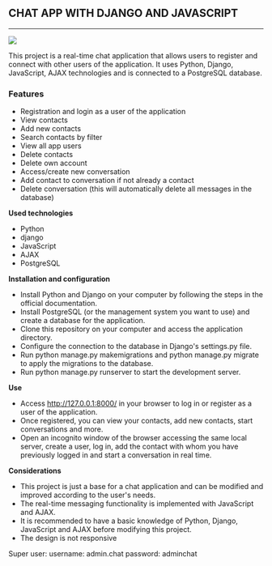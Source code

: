 ## CHAT APP WITH DJANGO AND JAVASCRIPT

<hr/>

![](./previews/preview1.png)

This project is a real-time chat application that allows users to register and connect with other users of the application. It uses Python, Django, JavaScript, AJAX technologies and is connected to a PostgreSQL database.

### Features

- Registration and login as a user of the application
- View contacts
- Add new contacts
- Search contacts by filter
- View all app users
- Delete contacts
- Delete own account
- Access/create new conversation
- Add contact to conversation if not already a contact
- Delete conversation (this will automatically delete all messages in the database)

**Used technologies**

- Python
- django
- JavaScript
- AJAX
- PostgreSQL

**Installation and configuration**

- Install Python and Django on your computer by following the steps in the official documentation.
- Install PostgreSQL (or the management system you want to use) and create a database for the application.
- Clone this repository on your computer and access the application directory.
- Configure the connection to the database in Django's settings.py file.
- Run python manage.py makemigrations and python manage.py migrate to apply the migrations to the database.
- Run python manage.py runserver to start the development server.

**Use**

- Access http://127.0.0.1:8000/ in your browser to log in or register as a user of the application.
- Once registered, you can view your contacts, add new contacts, start conversations and more.
- Open an incognito window of the browser accessing the same local server, create a user, log in, add the contact with whom you have previously logged in and start a conversation in real time.

**Considerations**

- This project is just a base for a chat application and can be modified and improved according to the user's needs.
- The real-time messaging functionality is implemented with JavaScript and AJAX.
- It is recommended to have a basic knowledge of Python, Django, JavaScript and AJAX before modifying this project.
- The design is not responsive

Super user:
username: admin.chat
password: adminchat
